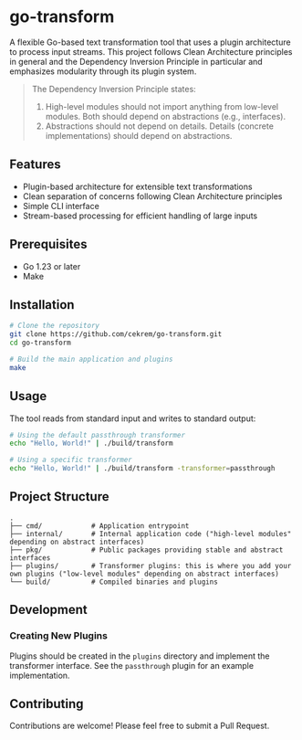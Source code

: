 # go-transform

A flexible Go-based text transformation tool that uses a plugin architecture to process input streams. This project follows Clean Architecture principles in general and the Dependency Inversion Principle in particular and emphasizes modularity through its plugin system.

> The Dependency Inversion Principle states:
>
> 1. High-level modules should not import anything from low-level modules. Both should depend on abstractions (e.g., interfaces).
> 2. Abstractions should not depend on details. Details (concrete implementations) should depend on abstractions.

## Features

- Plugin-based architecture for extensible text transformations
- Clean separation of concerns following Clean Architecture principles
- Simple CLI interface
- Stream-based processing for efficient handling of large inputs

## Prerequisites

- Go 1.23 or later
- Make

## Installation

```bash
# Clone the repository
git clone https://github.com/cekrem/go-transform.git
cd go-transform

# Build the main application and plugins
make
```

## Usage

The tool reads from standard input and writes to standard output:

```bash
# Using the default passthrough transformer
echo "Hello, World!" | ./build/transform

# Using a specific transformer
echo "Hello, World!" | ./build/transform -transformer=passthrough
```

## Project Structure

```
.
├── cmd/            # Application entrypoint
├── internal/       # Internal application code ("high-level modules" depending on abstract interfaces)
├── pkg/            # Public packages providing stable and abstract interfaces
├── plugins/        # Transformer plugins: this is where you add your own plugins ("low-level modules" depending on abstract interfaces)
└── build/          # Compiled binaries and plugins
```

## Development

### Creating New Plugins

Plugins should be created in the `plugins` directory and implement the transformer interface. See the `passthrough` plugin for an example implementation.

## Contributing

Contributions are welcome! Please feel free to submit a Pull Request.
